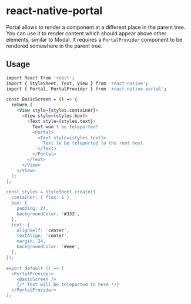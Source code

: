 # react-native-portal

Portal allows to render a component at a different place in the parent tree. You can use it to render content which should appear above other elements, similar to Modal. It requires a `PortalProvider` component to be rendered somewhere in the parent tree.

## Usage

```sh
import React from 'react';
import { StyleSheet, Text, View } from 'react-native';
import { Portal, PortalProvider } from 'react-native-portal';

const BasicScreen = () => {
  return (
    <View style={styles.container}>
      <View style={styles.box}>
        <Text style={styles.text}>
          Text won't be teleported!
          <Portal>
            <Text style={styles.text}>
              Text to be teleported to the root host
            </Text>
          </Portal>
        </Text>
      </View>
    </View>
  );
};

const styles = StyleSheet.create({
  container: { flex: 1 },
  box: {
    padding: 24,
    backgroundColor: '#333',
  },
  text: {
    alignSelf: 'center',
    textAlign: 'center',
    margin: 24,
    backgroundColor: '#eee',
  },
});

export default () => (
  <PortalProvider>
    <BasicScreen />
    {/* Text will be teleported to here */}
  </PortalProvider>
);
```

